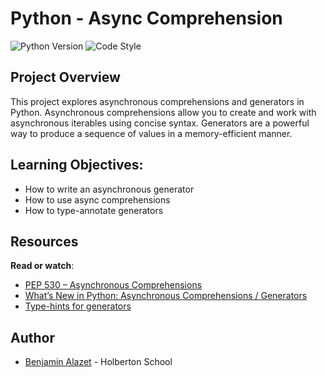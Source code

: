 # Python - Async Comprehension
![Python Version](https://img.shields.io/badge/python-3.10-blue.svg)   	 ![Code Style](https://img.shields.io/badge/code%20style-PEP8-brightgreen.svg)

## Project Overview

This project explores asynchronous comprehensions and generators in Python. Asynchronous comprehensions allow you to create and work with asynchronous iterables using concise syntax. Generators are a powerful way to produce a sequence of values in a memory-efficient manner.

## Learning Objectives:

-   How to write an asynchronous generator
-   How to use async comprehensions
-   How to type-annotate generators

## Resources

**Read or watch**:

-   [PEP 530 – Asynchronous Comprehensions](https://intranet.hbtn.io/rltoken/UFCR8qW3nHmEDZZaHqXL7Q "PEP 530 -- Asynchronous Comprehensions")
-   [What’s New in Python: Asynchronous Comprehensions / Generators](https://intranet.hbtn.io/rltoken/PAGwxZUyVGBR8EMFGGNnGg "What’s New in Python: Asynchronous Comprehensions / Generators")
-   [Type-hints for generators](https://intranet.hbtn.io/rltoken/SAxOMI925qJrJVGmZ0JBNw "Type-hints for generators")

## Author
- [Benjamin Alazet](https://github.com/Yliaze) - Holberton School